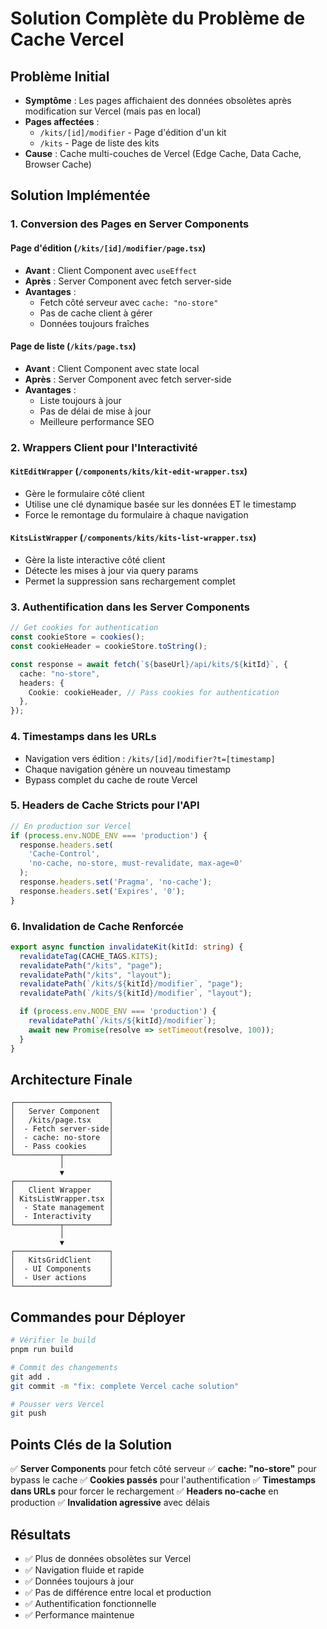 # Solution Complète du Problème de Cache Vercel

## Problème Initial
- **Symptôme** : Les pages affichaient des données obsolètes après modification sur Vercel (mais pas en local)
- **Pages affectées** :
  - `/kits/[id]/modifier` - Page d'édition d'un kit
  - `/kits` - Page de liste des kits
- **Cause** : Cache multi-couches de Vercel (Edge Cache, Data Cache, Browser Cache)

## Solution Implémentée

### 1. Conversion des Pages en Server Components

#### Page d'édition (`/kits/[id]/modifier/page.tsx`)
- **Avant** : Client Component avec `useEffect`
- **Après** : Server Component avec fetch server-side
- **Avantages** :
  - Fetch côté serveur avec `cache: "no-store"`
  - Pas de cache client à gérer
  - Données toujours fraîches

#### Page de liste (`/kits/page.tsx`)
- **Avant** : Client Component avec state local
- **Après** : Server Component avec fetch server-side
- **Avantages** :
  - Liste toujours à jour
  - Pas de délai de mise à jour
  - Meilleure performance SEO

### 2. Wrappers Client pour l'Interactivité

#### `KitEditWrapper` (`/components/kits/kit-edit-wrapper.tsx`)
- Gère le formulaire côté client
- Utilise une clé dynamique basée sur les données ET le timestamp
- Force le remontage du formulaire à chaque navigation

#### `KitsListWrapper` (`/components/kits/kits-list-wrapper.tsx`)
- Gère la liste interactive côté client
- Détecte les mises à jour via query params
- Permet la suppression sans rechargement complet

### 3. Authentification dans les Server Components

```typescript
// Get cookies for authentication
const cookieStore = cookies();
const cookieHeader = cookieStore.toString();

const response = await fetch(`${baseUrl}/api/kits/${kitId}`, {
  cache: "no-store",
  headers: {
    Cookie: cookieHeader, // Pass cookies for authentication
  },
});
```

### 4. Timestamps dans les URLs

- Navigation vers édition : `/kits/[id]/modifier?t=[timestamp]`
- Chaque navigation génère un nouveau timestamp
- Bypass complet du cache de route Vercel

### 5. Headers de Cache Stricts pour l'API

```typescript
// En production sur Vercel
if (process.env.NODE_ENV === 'production') {
  response.headers.set(
    'Cache-Control',
    'no-cache, no-store, must-revalidate, max-age=0'
  );
  response.headers.set('Pragma', 'no-cache');
  response.headers.set('Expires', '0');
}
```

### 6. Invalidation de Cache Renforcée

```typescript
export async function invalidateKit(kitId: string) {
  revalidateTag(CACHE_TAGS.KITS);
  revalidatePath("/kits", "page");
  revalidatePath("/kits", "layout");
  revalidatePath(`/kits/${kitId}/modifier`, "page");
  revalidatePath(`/kits/${kitId}/modifier`, "layout");

  if (process.env.NODE_ENV === 'production') {
    revalidatePath(`/kits/${kitId}/modifier`);
    await new Promise(resolve => setTimeout(resolve, 100));
  }
}
```

## Architecture Finale

```
┌─────────────────────┐
│   Server Component  │
│   /kits/page.tsx    │
│  - Fetch server-side│
│  - cache: no-store  │
│  - Pass cookies     │
└──────────┬──────────┘
           │
           ▼
┌─────────────────────┐
│   Client Wrapper    │
│ KitsListWrapper.tsx │
│  - State management │
│  - Interactivity    │
└──────────┬──────────┘
           │
           ▼
┌─────────────────────┐
│   KitsGridClient    │
│  - UI Components    │
│  - User actions     │
└─────────────────────┘
```

## Commandes pour Déployer

```bash
# Vérifier le build
pnpm run build

# Commit des changements
git add .
git commit -m "fix: complete Vercel cache solution"

# Pousser vers Vercel
git push
```

## Points Clés de la Solution

✅ **Server Components** pour fetch côté serveur
✅ **cache: "no-store"** pour bypass le cache
✅ **Cookies passés** pour l'authentification
✅ **Timestamps dans URLs** pour forcer le rechargement
✅ **Headers no-cache** en production
✅ **Invalidation agressive** avec délais

## Résultats

- ✅ Plus de données obsolètes sur Vercel
- ✅ Navigation fluide et rapide
- ✅ Données toujours à jour
- ✅ Pas de différence entre local et production
- ✅ Authentification fonctionnelle
- ✅ Performance maintenue